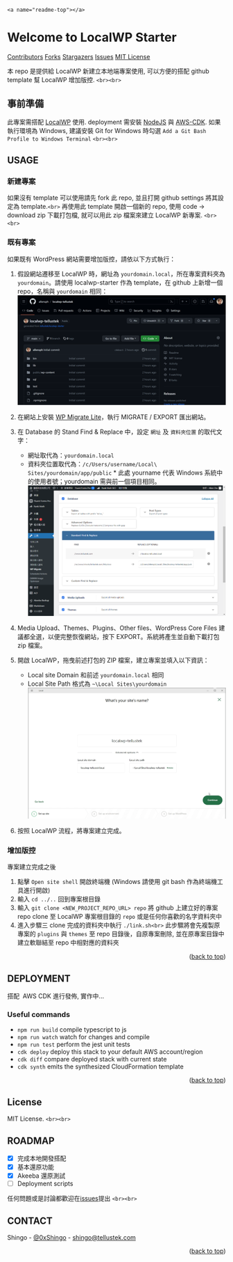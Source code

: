 `<a name="readme-top"></a>`

# Welcome to LocalWP Starter

[Contributors][contributors-url]
[Forks][forks-url]
[Stargazers][stars-url]
[Issues][issues-url]
[MIT License][license-url]

本 repo 是提供給 LocalWP 新建立本地端專案使用, 可以方便的搭配 github template 幫 LocalWP 增加版控.
`<br><br>`

## 事前準備

此專案需搭配 [LocalWP][localwp-url] 使用. deployment 需安裝 [NodeJS][nodejs-url] 與 [AWS-CDK][aws-cdk-url]. 如果執行環境為 Windows, 建議安裝 Git for Windows 時勾選 `Add a Git Bash Profile to Windows Terminal`
`<br><br>`

## USAGE

### 新建專案

如果沒有 template 可以使用請先 fork 此 repo, 並且打開 github settings 將其設定為 template.`<br>`
再使用此 template 開啟一個新的 repo, 使用 code -> download zip 下載打包檔, 就可以用此 zip 檔案來建立 LocalWP 新專案.
`<br><br>`

### 既有專案

如果既有 WordPress 網站需要增加版控，請依以下方式執行：

1. 假設網站遷移至 LocalWP 時，網址為 `yourdomain.local`，所在專案資料夾為 `yourdomain`。請使用 localwp-starter 作為 template，在 github 上新增一個 repo，名稱與 `yourdomain` 相同：![README-2023-07-04-16-26-05](https://raw.githubusercontent.com/tellustek/tellustek-official-image/main/README-2023-07-04-16-26-05.png)

2. 在網站上安裝 [WP Migrate Lite](https://tw.wordpress.org/plugins/wp-migrate-db/)，執行 MIGRATE / EXPORT 匯出網站。
3. 在 Database 的 Stand Find & Replace 中，設定 `網址` 及 `資料夾位置` 的取代文字：

   - 網址取代為：`yourdomain.local`
   - 資料夾位置取代為：`/c/Users/username/Local\ Sites/yourdomain/app/public` \* 此處 yourname 代表 Windows 系統中的使用者號；yourdomain 需與前一個項目相同。
     ![README-2023-07-04-15-46-48](https://raw.githubusercontent.com/tellustek/tellustek-official-image/main/README-2023-07-04-15-46-48.png)

4. Media Upload、Themes、Plugins、Other files、WordPress Core Files 建議都全選，以便完整恢復網站，按下 EXPORT。系統將產生並自動下載打包 zip 檔案。

5. 開啟 LocalWP，拖曳前述打包的 ZIP 檔案，建立專案並填入以下資訊：

   - Local site Domain 和前述 `yourdomain.local` 相同
   - Local Site Path 格式為 `~\Local Sites\yourdomain`
     ![README-2023-07-04-16-16-12](https://raw.githubusercontent.com/tellustek/tellustek-official-image/main/README-2023-07-04-16-16-12.png)

6. 按照 LocalWP 流程，將專案建立完成。

### 增加版控

專案建立完成之後

1. 點擊 `Open site shell` 開啟終端機 (Windows 請使用 git bash 作為終端機工具進行開啟)
2. 輸入 `cd ../..` 回到專案根目錄
3. 輸入 `git clone <NEW_PROJECT_REPO_URL> repo` 將 github 上建立好的專案 repo clone 至 LocalWP 專案根目錄的 `repo` 或是任何你喜歡的名字資料夾中
4. 進入步驟三 clone 完成的資料夾中執行 `./link.sh<br>`
   此步驟將會先複製原專案的 `plugins` 與 `themes` 至 repo 目錄後，自原專案刪除, 並在原專案目錄中建立軟聯結至 repo 中相對應的資料夾

<p align="right">(<a href="#readme-top">back to top</a>)</p>

## DEPLOYMENT

搭配  AWS CDK 進行發佈, 實作中...

### Useful commands

- `npm run build` compile typescript to js
- `npm run watch` watch for changes and compile
- `npm run test` perform the jest unit tests
- `cdk deploy` deploy this stack to your default AWS account/region
- `cdk diff` compare deployed stack with current state
- `cdk synth` emits the synthesized CloudFormation template

<p align="right">(<a href="#readme-top">back to top</a>)</p>

<!-- LICENSE -->

## License

MIT License.
`<br><br>`

<!-- ROADMAP -->

## ROADMAP

- [x] 完成本地開發搭配
- [x] 基本還原功能
- [x] Akeeba 還原測試
- [ ] Deployment scripts

任何問題或是討論都歡迎在[issues][issues-url]提出
`<br><br>`

<!-- CONTACT -->

## CONTACT

Shingo - [@0xShingo](https://twitter.com/0xShingo) - shingo@tellustek.com

<p align="right">(<a href="#readme-top">back to top</a>)</p>

<!-- MARKDOWN LINKS & IMAGES -->

<!-- https://www.markdownguide.org/basic-syntax/#reference-style-links -->

[contributors-shield]: https://img.shields.io/github/contributors/tellustek/localwp-starter.svg?style=for-the-badge
[contributors-url]: https://github.com/tellustek/localwp-starter/graphs/contributors
[forks-shield]: https://img.shields.io/github/forks/tellustek/localwp-starter.svg?style=for-the-badge
[forks-url]: https://github.com/tellustek/localwp-starter/network/members
[stars-shield]: https://img.shields.io/github/stars/tellustek/localwp-starter.svg?style=for-the-badge
[stars-url]: https://github.com/tellustek/localwp-starter/stargazers
[issues-shield]: https://img.shields.io/github/issues/tellustek/localwp-starter.svg?style=for-the-badge
[issues-url]: https://github.com/tellustek/localwp-starter/issues
[license-shield]: https://img.shields.io/github/license/tellustek/localwp-starter.svg?style=for-the-badge
[license-url]: https://github.com/tellustek/localwp-starter/blob/master/LICENSE.txt
[localwp-url]: https://localwp.com/
[issues-url]: https://github.com/tellustek/localwp-starter/issues
[nodejs-url]: https://nodejs.org/
[aws-cdk-url]: https://aws.amazon.com/cdk/
